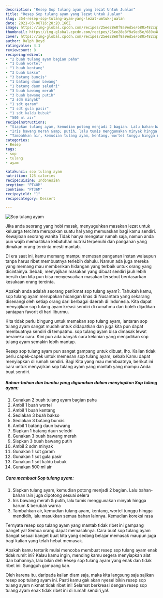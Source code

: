 ```yaml
---
description: "Resep Sop tulang ayam yang lezat Untuk Jualan"
title: "Resep Sop tulang ayam yang lezat Untuk Jualan"
slug: 354-resep-sop-tulang-ayam-yang-lezat-untuk-jualan
date: 2021-03-08T16:28:20.166Z
image: https://img-global.cpcdn.com/recipes/25ee28e8f9a9ed5e/680x482cq70/sop-tulang-ayam-foto-resep-utama.jpg
thumbnail: https://img-global.cpcdn.com/recipes/25ee28e8f9a9ed5e/680x482cq70/sop-tulang-ayam-foto-resep-utama.jpg
cover: https://img-global.cpcdn.com/recipes/25ee28e8f9a9ed5e/680x482cq70/sop-tulang-ayam-foto-resep-utama.jpg
author: Ralph Boyd
ratingvalue: 4.1
reviewcount: 8
recipeingredient:
- "2 buah tulang ayam bagian paha"
- "1 buah wortel"
- "1 buah kentang"
- "3 buah bakso"
- "3 batang buncis"
- "1 batang daun bawang"
- "1 batang daun seledri"
- "3 buah bawang merah"
- "3 buah bawang putih"
- "2 sdm minyak"
- "1 sdt garam"
- "1 sdt gula pasir"
- "1 sdt kaldu bubuk"
- "500 ml air"
recipeinstructions:
- "Siapkan tulang ayam, kemudian potong menjadi 2 bagian. Lalu bahan-bahan lain juga dipotong sesuai selera"
- "Iris bawang merah &amp; putih, lalu tumis menggunakan minyak hingga harum &amp; berubah warna"
- "Tambahkan air, kemudian tulang ayam, kentang, wortel tunggu hingga mendidih, lalu masukkan semua bahan lainnya. Kemudian koreksi rasa"
categories:
- Resep
tags:
- sop
- tulang
- ayam

katakunci: sop tulang ayam 
nutrition: 125 calories
recipecuisine: Indonesian
preptime: "PT40M"
cooktime: "PT36M"
recipeyield: "1"
recipecategory: Dessert

---
```



![Sop tulang ayam](https://img-global.cpcdn.com/recipes/25ee28e8f9a9ed5e/680x482cq70/sop-tulang-ayam-foto-resep-utama.jpg)

Jika anda seorang yang hobi masak, menyuguhkan masakan lezat untuk keluarga tercinta merupakan suatu hal yang memuaskan bagi kamu sendiri. Kewajiban seorang  wanita Tidak hanya mengatur rumah saja, namun anda pun wajib memastikan kebutuhan nutrisi terpenuhi dan panganan yang dimakan orang tercinta mesti mantab.

Di era  saat ini, kamu memang mampu memesan panganan instan walaupun tanpa harus ribet membuatnya terlebih dahulu. Namun ada juga mereka yang memang mau memberikan hidangan yang terbaik untuk orang yang dicintainya. Sebab, menyajikan masakan yang dibuat sendiri jauh lebih bersih dan kita pun bisa menyesuaikan masakan tersebut berdasarkan kesukaan orang tercinta. 



Apakah anda adalah seorang penikmat sop tulang ayam?. Tahukah kamu, sop tulang ayam merupakan hidangan khas di Nusantara yang sekarang disenangi oleh setiap orang dari berbagai daerah di Indonesia. Kita dapat menyajikan sop tulang ayam kreasi sendiri di rumahmu dan boleh dijadikan santapan favorit di hari liburmu.

Kita tidak perlu bingung untuk memakan sop tulang ayam, lantaran sop tulang ayam sangat mudah untuk didapatkan dan juga kita pun dapat membuatnya sendiri di tempatmu. sop tulang ayam bisa dimasak lewat beraneka cara. Kini pun ada banyak cara kekinian yang menjadikan sop tulang ayam semakin lebih mantap.

Resep sop tulang ayam pun sangat gampang untuk dibuat, lho. Kalian tidak perlu capek-capek untuk memesan sop tulang ayam, sebab Kamu dapat menyiapkan di rumah sendiri. Bagi Kita yang mau membuatnya, berikut ini cara untuk menyajikan sop tulang ayam yang mantab yang mampu Anda buat sendiri.

<!--inarticleads1-->

##### Bahan-bahan dan bumbu yang digunakan dalam menyiapkan Sop tulang ayam:

1. Gunakan 2 buah tulang ayam bagian paha
1. Ambil 1 buah wortel
1. Ambil 1 buah kentang
1. Sediakan 3 buah bakso
1. Sediakan 3 batang buncis
1. Ambil 1 batang daun bawang
1. Siapkan 1 batang daun seledri
1. Gunakan 3 buah bawang merah
1. Siapkan 3 buah bawang putih
1. Ambil 2 sdm minyak
1. Gunakan 1 sdt garam
1. Gunakan 1 sdt gula pasir
1. Gunakan 1 sdt kaldu bubuk
1. Gunakan 500 ml air




<!--inarticleads2-->

##### Cara membuat Sop tulang ayam:

1. Siapkan tulang ayam, kemudian potong menjadi 2 bagian. Lalu bahan-bahan lain juga dipotong sesuai selera
1. Iris bawang merah &amp; putih, lalu tumis menggunakan minyak hingga harum &amp; berubah warna
1. Tambahkan air, kemudian tulang ayam, kentang, wortel tunggu hingga mendidih, lalu masukkan semua bahan lainnya. Kemudian koreksi rasa




Ternyata resep sop tulang ayam yang mantab tidak ribet ini gampang banget ya! Semua orang dapat memasaknya. Cara buat sop tulang ayam Sangat sesuai banget buat kita yang sedang belajar memasak maupun juga bagi kalian yang telah hebat memasak.

Apakah kamu tertarik mulai mencoba membuat resep sop tulang ayam enak tidak rumit ini? Kalau kamu ingin, mending kamu segera menyiapkan alat dan bahannya, lalu bikin deh Resep sop tulang ayam yang enak dan tidak ribet ini. Sungguh gampang kan. 

Oleh karena itu, daripada kalian diam saja, maka kita langsung saja sajikan resep sop tulang ayam ini. Pasti kamu gak akan nyesel bikin resep sop tulang ayam nikmat tidak ribet ini! Selamat berkreasi dengan resep sop tulang ayam enak tidak ribet ini di rumah sendiri,ya!.

